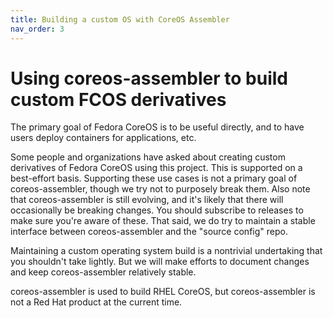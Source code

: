 ```yaml
---
title: Building a custom OS with CoreOS Assembler
nav_order: 3
---
```


# Using coreos-assembler to build custom FCOS derivatives

The primary goal of Fedora CoreOS is to be useful directly, and
to have users deploy containers for applications, etc.

Some people and organizations have asked about creating custom
derivatives of Fedora CoreOS using this project.  This is supported
on a best-effort basis.  Supporting these use cases is not a primary
goal of coreos-assembler, though we try not to purposely break them.
Also note that coreos-assembler is still evolving, and it's likely
that there will occasionally be breaking changes. You should
subscribe to releases to make sure you're aware of these.
That said, we do try to maintain a stable interface between
coreos-assembler and the "source config" repo.

Maintaining a custom operating system build is a nontrivial undertaking
that you shouldn't take lightly.  But we will make efforts to
document changes and keep coreos-assembler relatively stable.

coreos-assembler is used to build RHEL CoreOS, but coreos-assembler
is not a Red Hat product at the current time.
